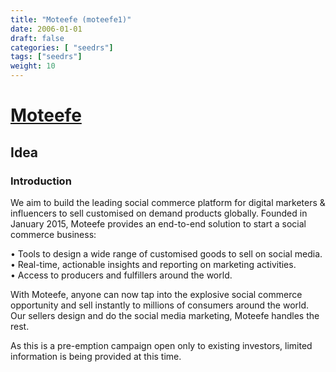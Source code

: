 ```yaml
---
title: "Moteefe (moteefe1)"
date: 2006-01-01
draft: false
categories: [ "seedrs"]
tags: ["seedrs"]
weight: 10
---
```


# [Moteefe](https://www.seedrs.com/moteefe1)

## Idea

### Introduction

We aim to build the leading social commerce platform for digital marketers &amp; influencers to sell customised on demand products globally. Founded in January 2015, Moteefe provides an end-to-end solution to start a social commerce business:

• Tools to design a wide range of customised goods to sell on social media. <br>• Real-time, actionable insights and reporting on marketing activities. <br>• Access to producers and fulfillers around the world.

With Moteefe, anyone can now tap into the explosive social commerce opportunity and sell instantly to millions of consumers around the world. Our sellers design and do the social media marketing, Moteefe handles the rest.

As this is a pre-emption campaign open only to existing investors, limited information is being provided at this time.

